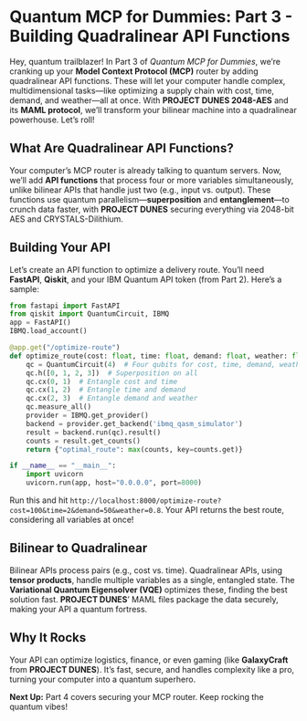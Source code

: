 # Quantum MCP for Dummies: Part 3 - Building Quadralinear API Functions

Hey, quantum trailblazer! In Part 3 of *Quantum MCP for Dummies*, we’re cranking up your **Model Context Protocol (MCP)** router by adding quadralinear API functions. These will let your computer handle complex, multidimensional tasks—like optimizing a supply chain with cost, time, demand, and weather—all at once. With **PROJECT DUNES 2048-AES** and its **MAML protocol**, we’ll transform your bilinear machine into a quadralinear powerhouse. Let’s roll!

## What Are Quadralinear API Functions?

Your computer’s MCP router is already talking to quantum servers. Now, we’ll add **API functions** that process four or more variables simultaneously, unlike bilinear APIs that handle just two (e.g., input vs. output). These functions use quantum parallelism—**superposition** and **entanglement**—to crunch data faster, with **PROJECT DUNES** securing everything via 2048-bit AES and CRYSTALS-Dilithium.

## Building Your API

Let’s create an API function to optimize a delivery route. You’ll need **FastAPI**, **Qiskit**, and your IBM Quantum API token (from Part 2). Here’s a sample:
```python
from fastapi import FastAPI
from qiskit import QuantumCircuit, IBMQ
app = FastAPI()
IBMQ.load_account()

@app.get("/optimize-route")
def optimize_route(cost: float, time: float, demand: float, weather: float):
    qc = QuantumCircuit(4)  # Four qubits for cost, time, demand, weather
    qc.h([0, 1, 2, 3])  # Superposition on all
    qc.cx(0, 1)  # Entangle cost and time
    qc.cx(1, 2)  # Entangle time and demand
    qc.cx(2, 3)  # Entangle demand and weather
    qc.measure_all()
    provider = IBMQ.get_provider()
    backend = provider.get_backend('ibmq_qasm_simulator')
    result = backend.run(qc).result()
    counts = result.get_counts()
    return {"optimal_route": max(counts, key=counts.get)}

if __name__ == "__main__":
    import uvicorn
    uvicorn.run(app, host="0.0.0.0", port=8000)
```

Run this and hit `http://localhost:8000/optimize-route?cost=100&time=2&demand=50&weather=0.8`. Your API returns the best route, considering all variables at once!

## Bilinear to Quadralinear

Bilinear APIs process pairs (e.g., cost vs. time). Quadralinear APIs, using **tensor products**, handle multiple variables as a single, entangled state. The **Variational Quantum Eigensolver (VQE)** optimizes these, finding the best solution fast. **PROJECT DUNES**’ MAML files package the data securely, making your API a quantum fortress.

## Why It Rocks

Your API can optimize logistics, finance, or even gaming (like **GalaxyCraft** from **PROJECT DUNES**). It’s fast, secure, and handles complexity like a pro, turning your computer into a quantum superhero.

**Next Up:** Part 4 covers securing your MCP router. Keep rocking the quantum vibes!
